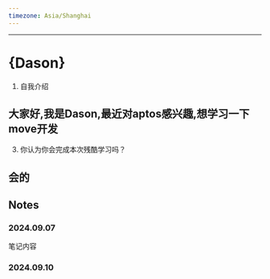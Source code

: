 ```yaml
---
timezone: Asia/Shanghai
---
```



---

# {Dason}

1. 自我介绍
## 大家好,我是Dason,最近对aptos感兴趣,想学习一下move开发
3. 你认为你会完成本次残酷学习吗？
## 会的

## Notes

<!-- Content_START -->

### 2024.09.07

笔记内容

### 2024.09.10

<!-- Content_END -->
